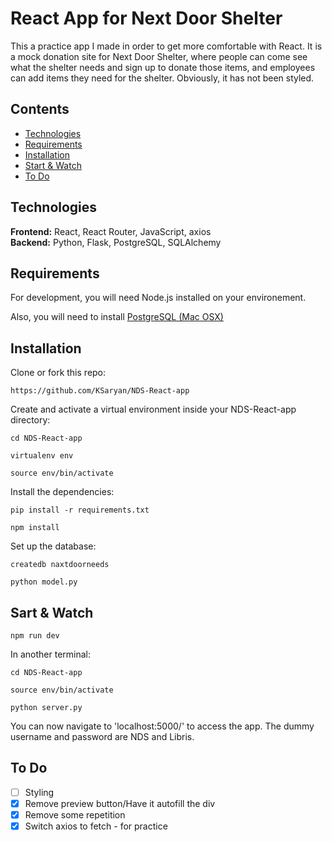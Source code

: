 # React App for Next Door Shelter
This a practice app I made in order to get more comfortable with React. It is a mock donation site for Next Door Shelter, where people can come see what the shelter needs and sign up to donate those items, and employees can add items they need for the shelter. Obviously, it has not been styled. 

## Contents
* [Technologies](#technologies)
* [Requirements](#requirements)
* [Installation](#installation)
* [Start & Watch](#start)
* [To Do](#todo)

## <a name="technologies"></a>Technologies
<b>Frontend:</b> React, React Router, JavaScript, axios <br/>
<b>Backend:</b> Python, Flask, PostgreSQL, SQLAlchemy <br/>


## <a name="requirements"></a>Requirements

For development, you will need Node.js installed on your environement.

Also, you will need to install [PostgreSQL (Mac OSX)](https://www.postgresql.org/download/macosx/)


## <a name="installation"></a>Installation

Clone or fork this repo:

```
https://github.com/KSaryan/NDS-React-app
```

Create and activate a virtual environment inside your NDS-React-app directory:

```
cd NDS-React-app
```
```
virtualenv env
```
```
source env/bin/activate
```

Install the dependencies:

```
pip install -r requirements.txt
```
```
npm install
```

Set up the database:
```
createdb naxtdoorneeds
```
```
python model.py
```


## <a name="start"></a>Sart & Watch
```
npm run dev
```

In another terminal:
```
cd NDS-React-app
```
```
source env/bin/activate
```
```
python server.py
```

You can now navigate to 'localhost:5000/' to access the app.
The dummy username and password are NDS and Libris.

## <a name="todo"></a>To Do

- [ ] Styling 
- [X] Remove preview button/Have it autofill the div
- [X] Remove some repetition
- [X] Switch axios to fetch - for practice
